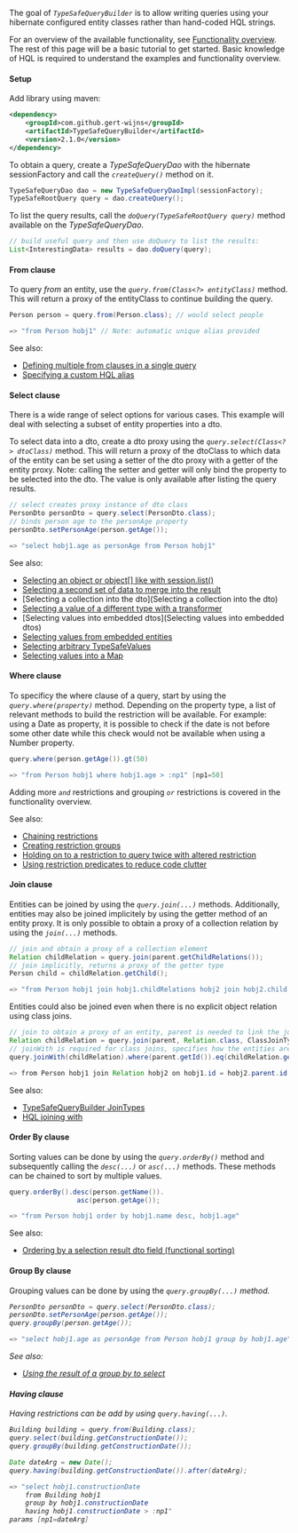 The goal of <i>`TypeSafeQueryBuilder`</i> is to allow writing queries using your hibernate configured entity classes rather than hand-coded HQL strings.

For an overview of the available functionality, see [Functionality overview](https://github.com/gert-wijns/TypeSafeQueryBuilder/wiki/Functionality-overview). The rest of this page will be a basic tutorial to get started. Basic knowledge of HQL is required to understand the examples and functionality overview.

#### Setup
Add library using maven:
```xml
<dependency>
    <groupId>com.github.gert-wijns</groupId>
    <artifactId>TypeSafeQueryBuilder</artifactId>
    <version>2.1.0</version>
</dependency>
```

To obtain a query, create a <i>TypeSafeQueryDao</i> with the hibernate sessionFactory and call the <i>`createQuery()`</i> method on it.

```java
TypeSafeQueryDao dao = new TypeSafeQueryDaoImpl(sessionFactory);
TypeSafeRootQuery query = dao.createQuery();
```

To list the query results, call the <i>`doQuery(TypeSafeRootQuery query)`</i> method available on the <i>TypeSafeQueryDao</i>.

```java
// build useful query and then use doQuery to list the results:
List<InterestingData> results = dao.doQuery(query);
```

#### From clause
To query <i>from</i> an entity, use the <i>`query.from(Class<?> entityClass)`</i> method. This will return a proxy of the entityClass to continue building the query.

```java
Person person = query.from(Person.class); // would select people

=> "from Person hobj1" // Note: automatic unique alias provided
```

See also:
- [Defining multiple from clauses in a single query](https://github.com/gert-wijns/TypeSafeQueryBuilder/wiki/Defining-multiple-from-clauses-in-a-single-query)
- [Specifying a custom HQL alias](https://github.com/gert-wijns/TypeSafeQueryBuilder/wiki/Specifying-a-custom-HQL-alias)

#### Select clause
There is a wide range of select options for various cases. This example will deal with selecting a subset of entity properties into a dto.

To select data into a dto, create a dto proxy using the <i>`query.select(Class<?> dtoClass)`</i> method. This will return a proxy of the dtoClass to which data of the entity can be set using a setter of the dto proxy with a getter of the entity proxy. Note: calling the setter and getter will only bind the property to be selected into the dto. The value is only available after listing the query results.

```java
// select creates proxy instance of dto class
PersonDto personDto = query.select(PersonDto.class);
// binds person age to the personAge property
personDto.setPersonAge(person.getAge());

=> "select hobj1.age as personAge from Person hobj1"
```
See also:
- [Selecting an object or object[] like with session.list()](https://github.com/gert-wijns/TypeSafeQueryBuilder/wiki/Selecting-an-object-or-object%5B%5D-like-with-session.list%28%29)
- [Selecting a second set of data to merge into the result](https://github.com/gert-wijns/TypeSafeQueryBuilder/wiki/Selecting-a-second-set-of-data-to-merge-into-the-result)
- [Selecting a collection into the dto](Selecting a collection into the dto)
- [Selecting a value of a different type with a transformer](https://github.com/gert-wijns/TypeSafeQueryBuilder/wiki/Selecting-a-value-of-a-different-type-with-a-transformer)
- [Selecting values into embedded dtos](Selecting values into embedded dtos)
- [Selecting values from embedded entities](https://github.com/gert-wijns/TypeSafeQueryBuilder/wiki/Selecting-values-from-embedded-entities)
- [Selecting arbitrary TypeSafeValues](https://github.com/gert-wijns/TypeSafeQueryBuilder/wiki/Selecting-TypeSafeValues)
- [Selecting values into a Map](https://github.com/gert-wijns/TypeSafeQueryBuilder/wiki/Selecting-values-into-a-Map)

#### Where clause
To specificy the where clause of a query, start by using the <i>`query.where(property)`</i> method. Depending on the property type, a list of relevant methods to build the restriction will be available. For example: using a Date as property, it is possible to check if the date is not before some other date while this check would not be available when using a Number property.

```java
query.where(person.getAge()).gt(50)

=> "from Person hobj1 where hobj1.age > :np1" [np1=50]
```

Adding more <i>`and`</i> restrictions and grouping <i>`or`</i> restrictions is covered in the functionality overview.

See also:
- [Chaining restrictions](https://github.com/gert-wijns/TypeSafeQueryBuilder/wiki/Chaining-restrictions)
- [Creating restriction groups](https://github.com/gert-wijns/TypeSafeQueryBuilder/wiki/Creating-restriction-groups)
- [Holding on to a restriction to query twice with altered restriction](https://github.com/gert-wijns/TypeSafeQueryBuilder/wiki/Holding-on-to-a-restriction-to-query-twice-with-altered-restriction)
- [Using restriction predicates to reduce code clutter](https://github.com/gert-wijns/TypeSafeQueryBuilder/wiki/Restriction-predicates)

#### Join clause
Entities can be joined by using the <i>`query.join(...)`</i> methods.
Additionally, entities may also be joined implicitely by using the getter method of an entity proxy.
It is only possible to obtain a proxy of a collection relation by using the <i>`join(...)`</i> methods.

```java
// join and obtain a proxy of a collection element
Relation childRelation = query.join(parent.getChildRelations());
// join implicitly, returns a proxy of the getter type
Person child = childRelation.getChild();

=> "from Person hobj1 join hobj1.childRelations hobj2 join hobj2.child hobj3"
````
Entities could also be joined even when there is no explicit object relation using class joins.
```java
// join to obtain a proxy of an entity, parent is needed to link the joined entity to the parent
Relation childRelation = query.join(parent, Relation.class, ClassJoinType.Inner);
// joinWith is required for class joins, specifies how the entities are related in sql
query.joinWith(childRelation).where(parent.getId()).eq(childRelation.getParent().getId());

=> from Person hobj1 join Relation hobj2 on hobj1.id = hobj2.parent.id
````

See also:
- [TypeSafeQueryBuilder JoinTypes](https://github.com/gert-wijns/TypeSafeQueryBuilder/wiki/TypeSafeQueryBuilder-JoinTypes)
- [HQL joining with](https://github.com/gert-wijns/TypeSafeQueryBuilder/wiki/HQL-joining-with)

#### Order By clause
Sorting values can be done by using the <i>`query.orderBy()`</i> method and subsequently calling the <i>`desc(...)`</i> or <i>`asc(...)`</i> methods. These methods can be chained to sort by multiple values.

```java
query.orderBy().desc(person.getName()).
                 asc(person.getAge());

=> "from Person hobj1 order by hobj1.name desc, hobj1.age"
```
See also:
- [Ordering by a selection result dto field (functional sorting)](https://github.com/gert-wijns/TypeSafeQueryBuilder/wiki/Ordering-by-a-selection-result-dto-field-%28functional-sorting%29)

#### Group By clause
Grouping values can be done by using the <i>`query.groupBy(...)`<i> method.

```java
PersonDto personDto = query.select(PersonDto.class);
personDto.setPersonAge(person.getAge());
query.groupBy(person.getAge());

=> "select hobj1.age as personAge from Person hobj1 group by hobj1.age"
```

See also:
- [Using the result of a group by to select](https://github.com/gert-wijns/TypeSafeQueryBuilder/wiki/Using-the-result-of-a-group-by-to-select)

#### Having clause
Having restrictions can be add by using <i>`query.having(...)`</i>.

```java
Building building = query.from(Building.class);
query.select(building.getConstructionDate());
query.groupBy(building.getConstructionDate());

Date dateArg = new Date();
query.having(building.getConstructionDate()).after(dateArg);

=> "select hobj1.constructionDate
    from Building hobj1
    group by hobj1.constructionDate
    having hobj1.constructionDate > :np1"
params [np1=dateArg]
```